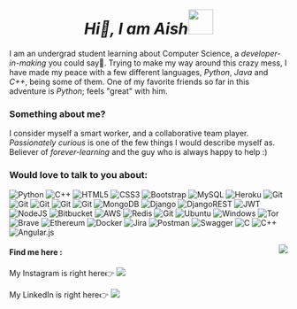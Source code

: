 # <center>***Hi👋, I am Aish***<img src="https://media.giphy.com/media/Rnb5VoZiIyIM0/giphy.gif?cid=ecf05e47q7xxfrzr8rktv5nbpqnje4zlxh4c252tdts3n5z0&rid=giphy.gif&ct=s" width="45"></center>
I am an undergrad student learning about Computer Science, a *developer-in-making* you could say🤪. Trying to make my way around this crazy mess, I have made my peace with a few different languages, *Python*, *Java* and *C++*, being some of them. One of my favorite friends so far in this adventure is *Python*; feels "great" with him.

### Something about me?
I consider myself a smart worker, and a collaborative team player. *Passionately curious* is one of the few things I would describe myself as. Believer of *forever-learning* and the guy who is always happy to help :) 

### Would love to talk to you about:
![Python](https://img.shields.io/badge/-Python-black?style=flat-square&logo=Python) ![C++](https://img.shields.io/badge/-C++-00599C?style=flat-square&logo=c) ![HTML5](https://img.shields.io/badge/-HTML5-E34F26?style=flat-square&logo=html5&logoColor=white) ![CSS3](https://img.shields.io/badge/-CSS3-1572B6?style=flat-square&logo=css3)  ![Bootstrap](https://img.shields.io/badge/-Bootstrap-563D7C?style=flat-square&logo=bootstrap) ![MySQL](https://img.shields.io/badge/-MySQL-black?style=flat-square&logo=mysql) ![Heroku](https://img.shields.io/badge/-Heroku-430098?style=flat-square&logo=heroku) ![Git](https://img.shields.io/badge/-Git-black?style=flat-square&logo=git) ![Git](https://img.shields.io/badge/-GitHub-8332AC?style=flat-square&logo=github) ![Git](https://img.shields.io/badge/-Flask-black?style=flat-square&logo=flask)   ![Git](https://img.shields.io/badge/-Firebase-FFCA28?style=flat-square&logo=firebase&logoColor=ffffff) ![Git](https://img.shields.io/badge/-VSCode-black?style=flat-square&logo=visual-studio-code&logoColor=007ACC)  ![MongoDB](https://img.shields.io/badge/MongoDB-%234ea94b.svg?style=for-the-badge&logo=mongodb&logoColor=white)
 ![Django](https://img.shields.io/badge/django-%23092E20.svg?style=for-the-badge&logo=django&logoColor=white) ![DjangoREST](https://img.shields.io/badge/DJANGO-REST-ff1709?style=for-the-badge&logo=django&logoColor=white&color=ff1709&labelColor=gray)
 ![JWT](https://img.shields.io/badge/JWT-black?style=for-the-badge&logo=JSON%20web%20tokens) ![NodeJS](https://img.shields.io/badge/node.js-6DA55F?style=for-the-badge&logo=node.js&logoColor=white) ![Bitbucket](https://img.shields.io/badge/bitbucket-%230047B3.svg?style=for-the-badge&logo=bitbucket&logoColor=white)
![AWS](https://img.shields.io/badge/AWS-%23FF9900.svg?style=for-the-badge&logo=amazon-aws&logoColor=white)
![Redis](https://img.shields.io/badge/redis-%23DD0031.svg?style=for-the-badge&logo=redis&logoColor=white)
  ![Git](https://img.shields.io/badge/-leetcode-white?style=flat-square&logo=leetcode)   ![Ubuntu](https://img.shields.io/badge/Ubuntu-E95420?style=for-the-badge&logo=ubuntu&logoColor=white) ![Windows](https://img.shields.io/badge/Windows-0078D6?style=for-the-badge&logo=windows&logoColor=white) ![Tor](https://img.shields.io/badge/Tor-7D4698?style=for-the-badge&logo=Tor-Browser&logoColor=white)  ![Brave](https://img.shields.io/badge/Brave-FB542B?style=for-the-badge&logo=Brave&logoColor=white) ![Ethereum](https://img.shields.io/badge/Ethereum-3C3C3D?style=for-the-badge&logo=Ethereum&logoColor=white)
![Docker](https://img.shields.io/badge/docker-%230db7ed.svg?style=for-the-badge&logo=docker&logoColor=white) ![Jira](https://img.shields.io/badge/jira-%230A0FFF.svg?style=for-the-badge&logo=jira&logoColor=white)
![Postman](https://img.shields.io/badge/Postman-FF6C37?style=for-the-badge&logo=postman&logoColor=white)
![Swagger](https://img.shields.io/badge/-Swagger-%23Clojure?style=for-the-badge&logo=swagger&logoColor=white)
![C](https://img.shields.io/badge/c-%2300599C.svg?style=for-the-badge&logo=c&logoColor=white)
![C++](https://img.shields.io/badge/c++-%2300599C.svg?style=for-the-badge&logo=c%2B%2B&logoColor=white)
![Angular.js](https://img.shields.io/badge/angular.js-%23E23237.svg?style=for-the-badge&logo=angularjs&logoColor=white)






<img src="https://github-readme-stats.vercel.app/api?username=aishuo07&&show_icons=true&title_color=ffffff&icon_color=bb2acf&text_color=daf7dc&bg_color=151515" align="right"/>

#### Find me here : 
My Instagram is right here👉 [<img src = "https://img.shields.io/badge/-Instagram-e4405f?style=flat-square&logo=instagram&logoColor=fff" />](https://www.instagram.com/aishkanodia/)

My LinkedIn is right here👉  [<img src = "https://img.shields.io/badge/-LinkedIn-0077B5?style=flat-square&logo=linkedin&logoColor=fff" />](https://www.linkedin.com/in/aish-kanodia/)

